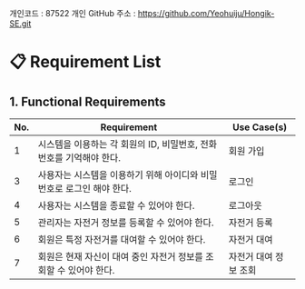 개인코드 : 87522
개인 GitHub 주소 : https://github.com/Yeohuiju/Hongik-SE.git

# 📋 Requirement List
## 1. Functional Requirements
| No. | Requirement | Use Case(s) |
|---|---|---|
| 1 | 시스템을 이용하는 각 회원의 ID, 비밀번호, 전화번호를 기억해야 한다. | 회원 가입 | 
| 3 | 사용자는 시스템을 이용하기 위해 아이디와 비밀번호로 로그인 해야 한다. | 로그인 | 
| 4 | 사용자는 시스템을 종료할 수 있어야 한다. | 로그아웃 |  
| 5 | 관리자는 자전거 정보를 등록할 수 있어야 한다. | 자전거 등록 |
| 6 | 회원은 특정 자전거를 대여할 수 있어야 한다. | 자전거 대여 |
| 7 | 회원은 현재 자신이 대여 중인 자전거 정보를 조회할 수 있어야 한다. | 자전거 대여 정보 조회 |